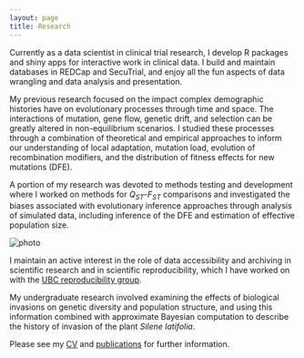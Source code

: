 ```yaml
---
layout: page
title: Research
---
```



Currently as a data scientist in clinical trial research, I develop R packages and shiny apps for interactive work in clinical data. I build and maintain databases in REDCap and SecuTrial, and enjoy all the fun aspects of data wrangling and data analysis and presentation.

My previous research focused on the impact complex demographic histories have on evolutionary processes 
through time and space. The interactions of mutation, gene flow, genetic drift, and selection 
can be greatly altered in non-equilibrium scenarios. I studied these processes through a 
combination of theoretical and empirical approaches to inform our understanding of local adaptation, 
mutation load, evolution of recombination modifiers, and the distribution of fitness effects for 
new mutations (DFE).

A portion of my research was devoted to methods testing and development where I worked on methods for *Q<sub>ST</sub>*-*F<sub>ST</sub>* comparisons and investigated the biases associated with evolutionary inference approaches through analysis of simulated data, 
including inference of the DFE and estimation of effective population size.


![photo](https://github.com/kjgilbert/kjgilbert.github.io/raw/master/extras/Fst_Photo.png)

I maintain an active interest in the role of data accessibility and archiving in 
scientific research and in scientific reproducibility, which I have worked on with the 
[UBC reproducibility group](http://www.zoology.ubc.ca/~repro/UBC_Reproducibility_Group/Welcome.html).

My undergraduate research involved examining the effects of biological invasions on genetic 
diversity and population structure, and using this information combined with approximate 
Bayesian computation to describe the history of invasion of the plant *Silene latifolia*.


Please see my [CV](https://github.com/kjgilbert/kjgilbert.github.io/raw/master/pdfs/KGilbert_CV.pdf) 
and [publications](http://kjgilbert.github.io/publications/) for further information.

<!---
#### Other Projects and Collaborations

I maintain an active interest in many other facets of science, biology, and population 
genetics which I enjoyed exploring with collaborators.

Several side projects included:

- The role of data accessibility and archiving in scientific research and reproducibility 
with the [UBC reproducibility group](http://www.zoology.ubc.ca/~repro/UBC_Reproducibility_Group/Welcome.html)

-  The role of landscape and demography in spatial genetic structure before and after a 
population crash in an alpine butterfly species, as part of a 2012 distributed graduate 
seminar and mini-course on landscape genetics

- Application of methods for estimating effective population size within a hierarchically 
structured metapopulation of *Silene latifolia*

- Genetic analysis of metapopulation processes in the *Silene-Microbotryum* host-pathogen 
system.
--->


